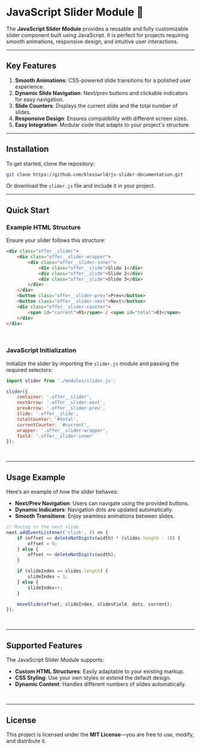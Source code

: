 
# JavaScript Slider Module 🎡  

The **JavaScript Slider Module** provides a reusable and fully customizable slider component built using JavaScript. It is perfect for projects requiring smooth animations, responsive design, and intuitive user interactions.  

---

## Key Features  

1. **Smooth Animations**: CSS-powered slide transitions for a polished user experience. <br>  
2. **Dynamic Slide Navigation**: Next/prev buttons and clickable indicators for easy navigation. <br>  
3. **Slide Counters**: Displays the current slide and the total number of slides. <br>  
4. **Responsive Design**: Ensures compatibility with different screen sizes. <br>  
5. **Easy Integration**: Modular code that adapts to your project's structure. <br>  

---

## Installation  

To get started, clone the repository:  

```bash  
git clone https://github.com/blesswrld/js-slider-documentation.git
```  

Or download the `slider.js` file and include it in your project.  

---

## Quick Start  

### Example HTML Structure  

Ensure your slider follows this structure:  

```html  
<div class="offer__slider">  
    <div class="offer__slider-wrapper">  
        <div class="offer__slider-inner">  
            <div class="offer__slide">Slide 1</div>  
            <div class="offer__slide">Slide 2</div>  
            <div class="offer__slide">Slide 3</div>  
        </div>  
    </div>  
    <button class="offer__slider-prev">Prev</button>  
    <button class="offer__slider-next">Next</button>  
    <div class="offer__slider-counter">  
        <span id="current">01</span> / <span id="total">03</span>  
    </div>  
</div>  
```  

<br>  

### JavaScript Initialization  

Initialize the slider by importing the `slider.js` module and passing the required selectors:  

```javascript  
import slider from './modules/slider.js';  

slider({  
    container: '.offer__slider',  
    nextArrow: '.offer__slider-next',  
    prevArrow: '.offer__slider-prev',  
    slide: '.offer__slide',  
    totalCounter: '#total',  
    currentCounter: '#current',  
    wrapper: '.offer__slider-wrapper',  
    field: '.offer__slider-inner'  
});  
```  

<br>  

---

## Usage Example  

Here’s an example of how the slider behaves:  

- **Next/Prev Navigation**: Users can navigate using the provided buttons.  
- **Dynamic Indicators**: Navigation dots are updated automatically.  
- **Smooth Transitions**: Enjoy seamless animations between slides.  

```javascript  
// Moving to the next slide
next.addEventListener('click', () => {
    if (offset == deleteNotDigits(width) * (slides.length - 1)) {
        offset = 0;
    } else {
        offset += deleteNotDigits(width);
    }

    if (slideIndex == slides.length) {
        slideIndex = 1;
    } else {
        slideIndex++;
    }

    moveSlide(offset, slideIndex, slidesField, dots, current);
});  
```  

<br>  

---

## Supported Features  

The JavaScript Slider Module supports:  

- **Custom HTML Structures**: Easily adaptable to your existing markup. <br>  
- **CSS Styling**: Use your own styles or extend the default design. <br>  
- **Dynamic Content**: Handles different numbers of slides automatically. <br>  

<br>  

---

## License  

This project is licensed under the **MIT License**—you are free to use, modify, and distribute it.  

